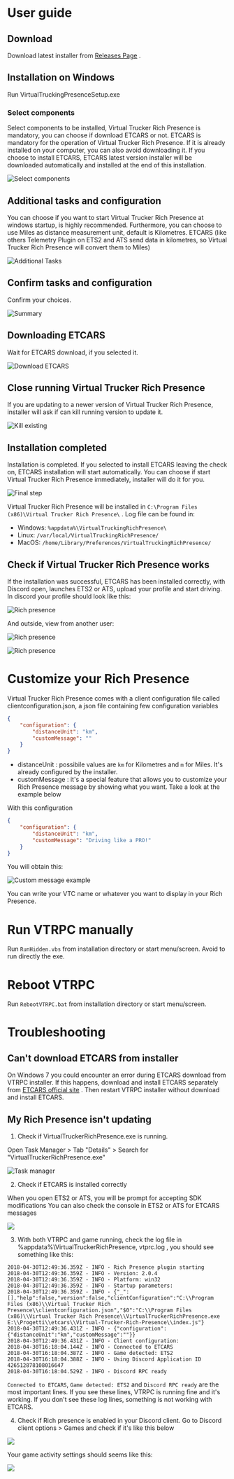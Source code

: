 # User guide

## Download

Download latest installer from [Releases Page](https://github.com/VirtualTruckerRPC/Virtual-Trucker-Rich-Presence/releases) .

## Installation on Windows

Run VirtualTruckingPresenceSetup.exe

### Select components

Select components to be installed, Virtual Trucker Rich Presence is mandatory, you can choose if download ETCARS or not. 
ETCARS is mandatory for the operation of Virtual Trucker Rich Presence. If it is already installed on your computer, you can also avoid downloading it.
If you choose to install ETCARS, ETCARS latest version installer will be downloaded automatically and installed at the end of this installation.

![Select components](https://imgur.com/DKzDjtv.png)

## Additional tasks and configuration

You can choose if you want to start Virtual Trucker Rich Presence at windows startup, is highly recommended.
Furthermore, you can choose to use Miles as distance measurement unit, default is Kilometres. ETCARS (like others Telemetry Plugin on ETS2 and ATS send data in kilometres, so Virtual Trucker Rich Presence will convert them to Miles)

![Additional Tasks](https://imgur.com/H0jODVS.png)

## Confirm tasks and configuration

Confirm your choices.

![Summary](https://imgur.com/RQ3GPQ0.png)

## Downloading ETCARS

Wait for ETCARS download, if you selected it.

![Download ETCARS](https://imgur.com/dBOaEE3.png)

## Close running Virtual Trucker Rich Presence

If you are updating to a newer version of Virtual Trucker Rich Presence, installer will ask if can kill running version to update it.

![Kill existing](https://imgur.com/Vjaqtni.png)

## Installation completed

Installation is completed. If you selected to install ETCARS leaving the check on, ETCARS installation will start automatically. 
You can choose if start Virtual Trucker Rich Presence immediately, installer will do it for you.

![Final step](https://imgur.com/BhVbCdJ.png)

Virtual Trucker Rich Presence will be installed in `C:\Program Files (x86)\Virtual Trucker Rich Presence\` .
Log file can be found in:

* Windows: `%appdata%\VirtualTruckingRichPresence\`
* Linux: `/var/local/VirtualTruckingRichPresence/`
* MacOS: `/home/Library/Preferences/VirtualTruckingRichPresence/`

## Check if Virtual Trucker Rich Presence works

If the installation was successful, ETCARS has been installed correctly, with Discord open, launches ETS2 or ATS, upload your profile and start driving.
In discord your profile should look like this:

![Rich presence](https://imgur.com/9HMV4cS.png)

And outside, view from another user:

![Rich presence](https://imgur.com/Za4ZMCD.png)

![Rich presence](https://imgur.com/L7fxGyI.png)

# Customize your Rich Presence

Virtual Trucker Rich Presence comes with a client configuration file called clientconfiguration.json, a json file containing few configuration variables

```json
{
    "configuration": {
        "distanceUnit": "km",
        "customMessage": ""
    }
}
```
* distanceUnit : possibile values are `km` for Kilometres and `m` for Miles. It's already configured by the installer.
* customMessage : it's a special feature that allows you to customize your Rich Presence message by showing what you want. Take a look at the example below

With this configuration

```json
{
    "configuration": {
        "distanceUnit": "km",
        "customMessage": "Driving like a PRO!"
    }
}
```

You will obtain this:

![Custom message example](https://imgur.com/fxChiVt.png)

You can write your VTC name or whatever you want to display in your Rich Presence.

# Run VTRPC manually

Run `RunHidden.vbs` from installation directory or start menu/screen. Avoid to run directly the exe.

# Reboot VTRPC

Run `RebootVTRPC.bat` from installation directory or start menu/screen.

# Troubleshooting

## Can't download ETCARS from installer

On Windows 7 you could encounter an error during ETCARS download from VTRPC installer. If this happens, download and install ETCARS separately from [ETCARS official site](https://etcars.menzelstudios.com/) . Then restart VTRPC installer without download and install ETCARS.

## My Rich Presence isn't updating

1) Check if VirtualTruckerRichPresence.exe is running.

Open Task Manager > Tab "Details" > Search for "VirtualTruckerRichPresence.exe"

![Task manager](https://imgur.com/F34Mt1f.png)

2) Check if ETCARS is installed correctly

When you open ETS2 or ATS, you will be prompt for accepting SDK modifications
You can also check the console in ETS2 or ATS for ETCARS messages

![](https://imgur.com/eMvJM1x.png)

3) With both VTRPC and game running, check the log file in %appdata%\VirtualTruckerRichPresence, vtprc.log , you should see something like this:

```
2018-04-30T12:49:36.359Z - INFO - Rich Presence plugin starting
2018-04-30T12:49:36.359Z - INFO - Version: 2.0.4
2018-04-30T12:49:36.359Z - INFO - Platform: win32
2018-04-30T12:49:36.359Z - INFO - Startup parameters:
2018-04-30T12:49:36.359Z - INFO - {"_":[],"help":false,"version":false,"clientConfiguration":"C:\\Program Files (x86)\\Virtual Trucker Rich Presence\\clientconfiguration.json","$0":"C:\\Program Files (x86)\\Virtual Trucker Rich Presence\\VirtualTruckerRichPresence.exe E:\\Progetti\\etcars\\Virtual-Trucker-Rich-Presence\\index.js"}
2018-04-30T12:49:36.431Z - INFO - {"configuration":{"distanceUnit":"km","customMessage":""}}
2018-04-30T12:49:36.431Z - INFO - Client configuration:
2018-04-30T16:18:04.144Z - INFO - Connected to ETCARS
2018-04-30T16:18:04.387Z - INFO - Game detected: ETS2
2018-04-30T16:18:04.388Z - INFO - Using Discord Application ID 426512878108016647
2018-04-30T16:18:04.529Z - INFO - Discord RPC ready
```

`Connected to ETCARS`, `Game detected: ETS2` and `Discord RPC ready` are the most important lines. If you see these lines, VTRPC is running fine and it's working. 
If you don't see these log lines, something is not working with ETCARS.

4) Check if Rich presence is enabled in your Discord client. Go to Discord client options > Games and check if it's like this below

![](https://imgur.com/LeTig3K.png)

Your game activity settings should seems like this:

![](https://imgur.com/PGRbpgV.png)